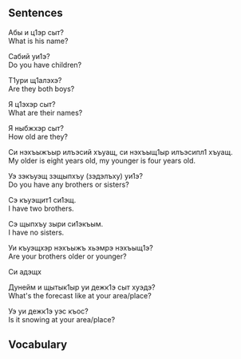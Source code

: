 ## Sentences
Абы и ц1эр сыт?  
What is his name?

Сабий уи1э?  
Do you have children?

Т1ури щ1алэхэ?  
Are they both boys?

Я ц1эхэр сыт?  
What are their names?

Я ныбжхэр сыт?  
How old are they?

Си нэхъыжъыр илъэсий хъуащ, си нэхъыщ1ыр илъэсипл1 хъуащ.  
My older is eight years old, my younger is four years old.

Уэ зэкъуэщ зэщыпхъу (зэдэлъху) уи1э?  
Do you have any brothers or sisters?

Сэ къуэщит1 си1эщ.  
I have two brothers.

Сэ щыпхъу зыри си1экъым.  
I have no sisters.

Уи къуэщхэр нэхъыжъ хьэмрэ нэхъыщ1э?  
Are your brothers older or younger?

Си адэщх

Дунейм и щытык1ыр уи дежк1э сыт хуэдэ?  
What's the forecast like at your area/place?

Уэ уи дежк1э уэс къос?  
Is it snowing at your area/place?
## Vocabulary